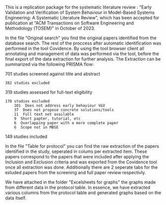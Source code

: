 This is a replication package for the systematic literature review : "Early Validation and Verification of System Behaviour in Model-Based Systems Engineering: A Systematic Literature Review", which has been accepted for publication at "ACM Transactions on Software Engineering and Methodology (TOSEM)" in October of 2023. 

In the file "Original search" you find the original papers identified from the database search. The rest of the proccess after automatic identification was performed in the tool Covidence. By using the tool browser client all annotating and management of data was performed via the tool, before the final export of the data extraction for further analysis. The Extraction can be summarized via the following PRISMA flow:
  
  
701 studies screened against title and abstract	

	382 studies excluded	 
319 studies assessed for full-text eligibility  

	170 studies excluded	
		101  Does not address early behaviour V&V  
		37  Does not propose concrete solutions/tools
		11  Full text not available
		9  Short papter, tutorial, etc
		6  Overlapping paper with a more complete paper
		6  Scope not in MBSE
149 studies included

In the file "Table for protocol" you can find the raw extraction of the papers identified in the study, seperated in colums per extracted item. These papers correspond to the papers that were included after applying the Inclusion and Exclusion criteria and was exported from the Covidence tool once all extraction was done. Additionally there are 2 seperate tabs for the exluded papers from the screening and full paper review respectivly. 

We have attached in the folder "Excelsheets for graphs" the graphs made from different data in the protocol table. In essence, we have extracted various columns from the protocol table and generated graphs based on the data itself. 

